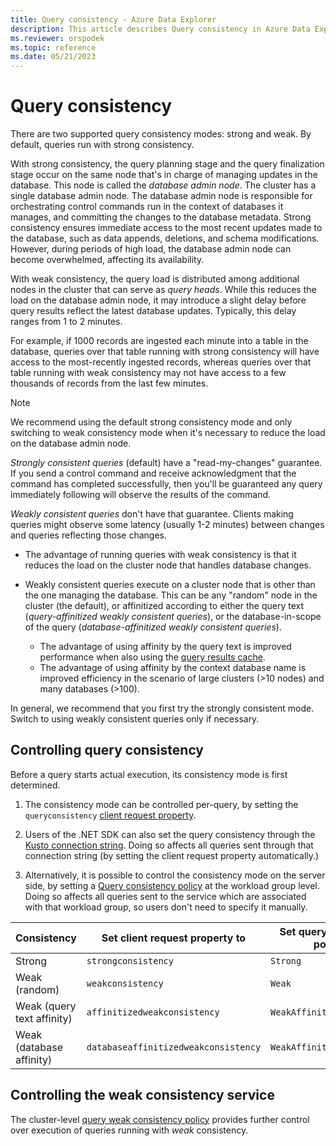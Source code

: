 ```yaml
---
title: Query consistency - Azure Data Explorer
description: This article describes Query consistency in Azure Data Explorer.
ms.reviewer: orspodek
ms.topic: reference
ms.date: 05/21/2023
---
```

# Query consistency

There are two supported query consistency modes: strong and weak. By default, queries run with strong consistency.

With strong consistency, the query planning stage and the query finalization stage occur on the same node that's in charge of managing updates in the database. This node is called the *database admin node*. The cluster has a single database admin node. The database admin node is responsible for orchestrating control commands run in the context of databases it manages, and committing the changes to the database metadata. Strong consistency ensures immediate access to the most recent updates made to the database, such as data appends, deletions, and schema modifications. However, during periods of high load, the database admin node can become overwhelmed, affecting its availability.

With weak consistency, the query load is distributed among additional nodes in the cluster that can serve as *query heads*. While this reduces the load on the database admin node, it may introduce a slight delay before query results reflect the latest database updates. Typically, this delay ranges from 1 to 2 minutes.

For example, if 1000 records are ingested each minute into a table in the database, queries over that table running with strong consistency will have access to the most-recently ingested records, whereas queries over that table running with weak consistency may not have access to a few thousands of records from the last few minutes.

> [!NOTE]
> We recommend using the default strong consistency mode and only switching to weak consistency mode when it's necessary to reduce the load on the database admin node.

*Strongly consistent queries* (default) have a "read-my-changes" guarantee.
If you send a control command and receive acknowledgment that the command has completed successfully, then you'll be guaranteed any query immediately following will observe the results of the command.

*Weakly consistent queries* don't have that guarantee. Clients making queries might observe some latency
(usually 1-2 minutes) between changes and queries reflecting those changes.

* The advantage of running queries with weak consistency is that it reduces the load on the cluster node that handles database changes.

* Weakly consistent queries execute on a cluster node that is other than the one managing the database. This can be any "random" node in the cluster (the default), or affinitized according to either the query text (*query-affinitized weakly consistent queries*), or the database-in-scope of the query (*database-affinitized weakly consistent queries*).
  * The advantage of using affinity by the query text is improved performance when also using the [query results cache](../query/query-results-cache.md).
  * The advantage of using affinity by the context database name is improved efficiency in the scenario of large clusters (>10 nodes) and many databases (>100).

In general, we recommend that you first try the strongly consistent mode. Switch to using weakly consistent queries only if necessary.

## Controlling query consistency

Before a query starts actual execution, its consistency mode is first determined.

1. The consistency mode can be controlled per-query, by setting the `queryconsistency` [client request property](../api/netfx/request-properties.md).

1. Users of the .NET SDK can also set the query consistency through the [Kusto connection string](../api/connection-strings/kusto.md).
   Doing so affects all queries sent through that connection string (by setting the client request property automatically.)

1. Alternatively, it is possible to control the consistency mode on the server side, by setting a [Query consistency policy](../management/query-consistency-policy.md)
   at the workload group level. Doing so affects all queries sent to the service which are associated with that workload group, so users don't need
   to specify it manually.
   
|Consistency               |Set client request property to      |Set query consistency policy to|
|--------------------------|------------------------------------|-------------------------------|
|Strong                    |`strongconsistency`                 |`Strong`                       |
|Weak (random)             |`weakconsistency`                   |`Weak`                         |
|Weak (query text affinity)|`affinitizedweakconsistency`        |`WeakAffinitizedByQuery`       |
|Weak (database affinity)  |`databaseaffinitizedweakconsistency`|`WeakAffinitizedByDatabase`    |

## Controlling the weak consistency service

The cluster-level [query weak consistency policy](../management/query-weak-consistency-policy.md) provides further control over execution of queries running with *weak* consistency.

